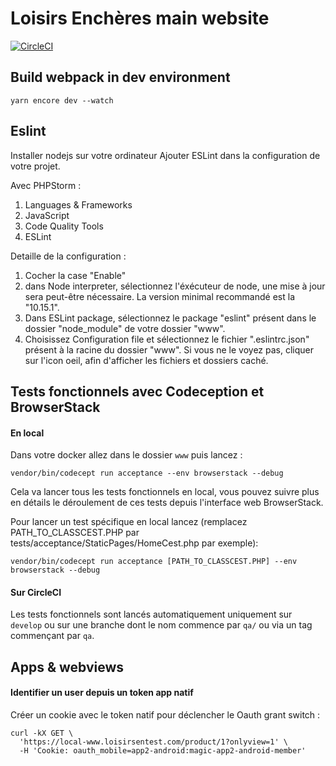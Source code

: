 # Loisirs Enchères main website

[![CircleCI](https://circleci.com/gh/Loisirsencheres/ASS-Web.svg?style=svg&circle-token=6eb4adadc45a6068968107282c651d8536a6291a)](https://circleci.com/gh/Loisirsencheres/ASS-Web)

## Build webpack in dev environment

    yarn encore dev --watch
    
## Eslint
Installer nodejs sur votre ordinateur
Ajouter ESLint dans la configuration de votre projet.

Avec PHPStorm :
  1) Languages & Frameworks
  2) JavaScript
  3) Code Quality Tools
  4) ESLint
  
Detaille de la configuration :   
  1) Cocher la case "Enable"
  2) dans Node interpreter, sélectionnez l'éxécuteur de node, une mise à jour sera peut-être nécessaire. La version minimal recommandé est la "10.15.1".
  3) Dans ESLint package, sélectionnez le package "eslint" présent dans le dossier "node_module" de votre dossier "www".
  4) Choisissez Configuration file et sélectionnez le fichier ".eslintrc.json" présent à la racine du dossier "www". Si vous ne le voyez pas, cliquer sur l'icon oeil, afin d'afficher les fichiers et dossiers caché.

## Tests fonctionnels avec Codeception et BrowserStack

#### En local
Dans votre docker allez dans le dossier `www` puis lancez :
```
vendor/bin/codecept run acceptance --env browserstack --debug
```
Cela va lancer tous les tests fonctionnels en local, vous pouvez suivre plus en détails le déroulement de ces tests depuis l'interface web BrowserStack. 

Pour lancer un test spécifique en local lancez (remplacez PATH_TO_CLASSCEST.PHP par tests/acceptance/StaticPages/HomeCest.php par exemple):
```
vendor/bin/codecept run acceptance [PATH_TO_CLASSCEST.PHP] --env browserstack --debug
```

#### Sur CircleCI
Les tests fonctionnels sont lancés automatiquement uniquement sur `develop` ou sur une branche dont le nom commence par `qa/` ou via un tag commençant par `qa`.

## Apps & webviews
#### Identifier un user depuis un token app natif
Créer un cookie avec le token natif pour déclencher le Oauth grant switch :
```
curl -kX GET \
  'https://local-www.loisirsentest.com/product/1?onlyview=1' \
  -H 'Cookie: oauth_mobile=app2-android:magic-app2-android-member'
```